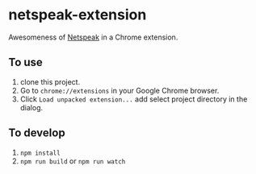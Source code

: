 # netspeak-extension

Awesomeness of [Netspeak](http://www.netspeak.org/) in a Chrome extension.

## To use

1. clone this project.
1. Go to `chrome://extensions` in your Google Chrome browser.
1. Click `Load unpacked extension...` add select project directory in the dialog.

## To develop

1. `npm install`
1. `npm run build` or `npm run watch`
